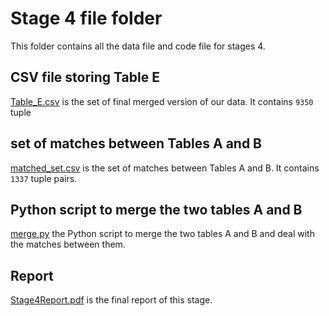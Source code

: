 # Stage 4 file folder

This folder contains all the data file and code file for stages 4. 

## CSV file storing Table E
[Table_E.csv](Table_E.csv) is the set of final merged version of our data. It contains 
`9350` tuple 


## set of matches between Tables A and B 

[matched_set.csv](matched_set.csv) is the set of matches between Tables A and B. It contains 
`1337` tuple pairs.

## Python script to merge the two tables A and B

[merge.py](merge.py) the Python script to merge the two tables A and B and deal with the matches between them.


## Report

[Stage4Report.pdf](Stage4Report.pdf) is the final report of this stage.
